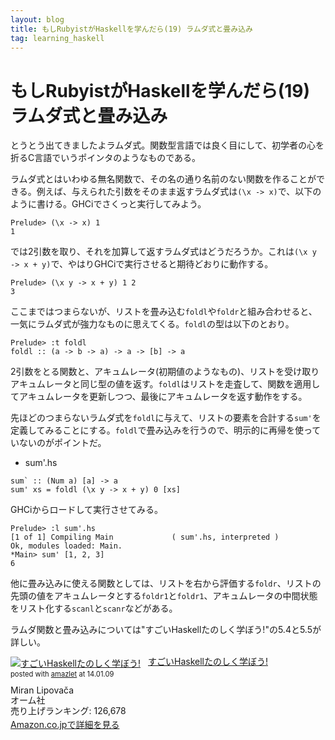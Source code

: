```yaml
---
layout: blog
title: もしRubyistがHaskellを学んだら(19) ラムダ式と畳み込み
tag: learning_haskell
---
```


# もしRubyistがHaskellを学んだら(19) ラムダ式と畳み込み

とうとう出てきましたよラムダ式。関数型言語では良く目にして、初学者の心を折るC言語でいうポインタのようなものである。

ラムダ式とはいわゆる無名関数で、その名の通り名前のない関数を作ることができる。例えば、与えられた引数をそのまま返すラムダ式は`(\x -> x)`で、以下のように書ける。GHCiでさくっと実行してみよう。

~~~~
Prelude> (\x -> x) 1
1
~~~~

では2引数を取り、それを加算して返すラムダ式はどうだろうか。これは`(\x y -> x + y)`で、やはりGHCiで実行させると期待どおりに動作する。

~~~~
Prelude> (\x y -> x + y) 1 2
3
~~~~

ここまではつまらないが、リストを畳み込む`foldl`や`foldr`と組み合わせると、一気にラムダ式が強力なものに思えてくる。`foldl`の型は以下のとおり。

~~~~
Prelude> :t foldl
foldl :: (a -> b -> a) -> a -> [b] -> a
~~~~

2引数をとる関数と、アキュムレータ(初期値のようなもの)、リストを受け取りアキュムレータと同じ型の値を返す。`foldl`はリストを走査して、関数を適用してアキュムレータを更新しつつ、最後にアキュムレータを返す動作をする。

先ほどのつまらないラムダ式を`foldl`に与えて、リストの要素を合計する`sum'`を定義してみることにする。`foldl`で畳み込みを行うので、明示的に再帰を使っていないのがポイントだ。

- sum'.hs

~~~~
sum` :: (Num a) [a] -> a
sum' xs = foldl (\x y -> x + y) 0 [xs]
~~~~

GHCiからロードして実行させてみる。

~~~~
Prelude> :l sum'.hs
[1 of 1] Compiling Main             ( sum'.hs, interpreted )
Ok, modules loaded: Main.
*Main> sum' [1, 2, 3]
6
~~~~

他に畳み込みに使える関数としては、リストを右から評価する`foldr`、リストの先頭の値をアキュムレータとする`foldr1`と`foldr1`、アキュムレータの中間状態をリスト化する`scanl`と`scanr`などがある。

ラムダ関数と畳み込みについては"すごいHaskellたのしく学ぼう!"の5.4と5.5が詳しい。

<div class="amazlet-box" style="margin-bottom:0px;"><div class="amazlet-image" style="float:left;margin:0px 12px 1px 0px;"><a href="http://www.amazon.co.jp/exec/obidos/ASIN/4274068854/xmisao-22/ref=nosim/" name="amazletlink" target="_blank"><img src="http://ecx.images-amazon.com/images/I/51P6NdS4IGL._SL160_.jpg" alt="すごいHaskellたのしく学ぼう!" style="border: none;" /></a></div><div class="amazlet-info" style="line-height:120%; margin-bottom: 10px"><div class="amazlet-name" style="margin-bottom:10px;line-height:120%"><a href="http://www.amazon.co.jp/exec/obidos/ASIN/4274068854/xmisao-22/ref=nosim/" name="amazletlink" target="_blank">すごいHaskellたのしく学ぼう!</a><div class="amazlet-powered-date" style="font-size:80%;margin-top:5px;line-height:120%">posted with <a href="http://www.amazlet.com/" title="amazlet" target="_blank">amazlet</a> at 14.01.09</div></div><div class="amazlet-detail">Miran Lipovača <br />オーム社 <br />売り上げランキング: 126,678<br /></div><div class="amazlet-sub-info" style="float: left;"><div class="amazlet-link" style="margin-top: 5px"><a href="http://www.amazon.co.jp/exec/obidos/ASIN/4274068854/xmisao-22/ref=nosim/" name="amazletlink" target="_blank">Amazon.co.jpで詳細を見る</a></div></div></div><div class="amazlet-footer" style="clear: left"></div></div>
